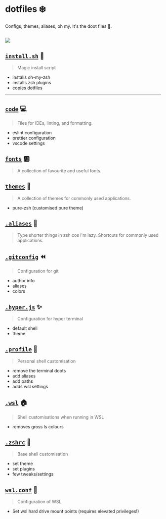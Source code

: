 # dotfiles :snowflake:

Configs, themes, aliases, oh my. It's the doot files :trumpet:.

![](https://i.imgur.com/VOv9U3S.png)
---

## [`install.sh`](install.sh) :wrench:
>  Magic install script
- installs oh-my-zsh
- installs zsh plugins
- copies dotfiles

---

## [`code`](code) :computer:
> Files for IDEs, linting, and formatting.
- eslint configuration
- prettier configuration
- vscode settings

## [`fonts`](fonts) :ab:
> A collection of favourite and useful fonts.

## [`themes`](themes) :rainbow:
> A collection of themes for commonly used applications.
- pure-zsh (customised pure theme)

## [`.aliases`](.aliases) :link:
> Type shorter things in zsh cos i'm lazy. Shortcuts for commonly used applications.

## [`.gitconfig`](.gitconfig) :rewind:
> Configuration for git
- author info
- aliases
- colors

## [`.hyper.js`](.hyper.js) :sparkles:
> Configuration for hyper terminal
- default shell
- theme

## [`.profile`](.profile) :raising_hand:
> Personal shell customisation
- remove the terminal doots
- add aliases
- add paths
- adds wsl settings

## [`.wsl`](.wsl) :house:
> Shell customisations when running in WSL
- removes gross ls colours

## [`.zshrc`](.zshrc) :penguin:
> Base shell customisation
- set theme
- set plugins
- few tweaks/settings

## [`wsl.conf`](wsl.conf) :hammer:
> Configuration of WSL
- Set wsl hard drive mount points (requires elevated privileges!)
